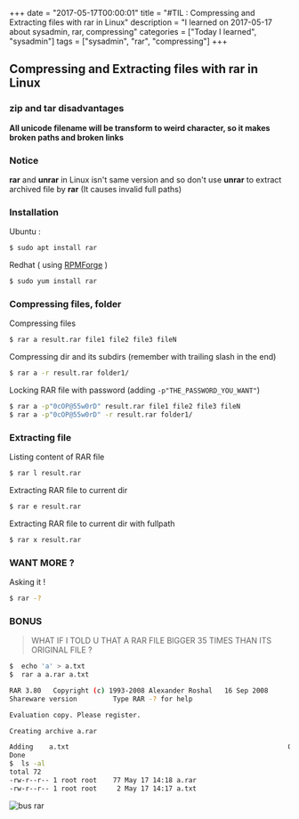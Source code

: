 +++
date = "2017-05-17T00:00:01"
title = "#TIL : Compressing and Extracting files with rar in Linux"
description = "I learned on 2017-05-17 about sysadmin, rar, compressing"
categories = ["Today I learned", "sysadmin"]
tags = ["sysadmin", "rar", "compressing"]
+++



## Compressing and Extracting files with rar in Linux

### zip and tar disadvantages

**All unicode filename will be transform to weird character, so it makes broken paths and broken links**

### Notice

**rar** and **unrar** in Linux isn't same version and so don't use **unrar** to extract archived file by **rar** (It causes invalid full paths)

### Installation

Ubuntu :

```bash
$ sudo apt install rar
```

Redhat ( using [RPMForge](http://repoforge.org/use/) )

```bash
$ sudo yum install rar
```

### Compressing files, folder

Compressing files

```bash
$ rar a result.rar file1 file2 file3 fileN
```

Compressing dir and its subdirs (remember with trailing slash in the end)

```bash
$ rar a -r result.rar folder1/
```

Locking RAR file with password (adding `-p"THE_PASSWORD_YOU_WANT"`)

```bash
$ rar a -p"0cOP@55w0rD" result.rar file1 file2 file3 fileN
$ rar a -p"0cOP@55w0rD" -r result.rar folder1/
```


### Extracting file

Listing content of RAR file

```bash
$ rar l result.rar
```

Extracting RAR file to current dir

```bash
$ rar e result.rar
```

Extracting RAR file to current dir with fullpath

```bash
$ rar x result.rar
```

### WANT MORE ?

Asking it !

```bash
$ rar -?
```

### BONUS

> WHAT IF I TOLD U THAT A RAR FILE BIGGER 35 TIMES THAN ITS ORIGINAL FILE ?

```bash
$  echo 'a' > a.txt
$  rar a a.rar a.txt

RAR 3.80   Copyright (c) 1993-2008 Alexander Roshal   16 Sep 2008
Shareware version         Type RAR -? for help

Evaluation copy. Please register.

Creating archive a.rar

Adding    a.txt                                                       OK 
Done
$  ls -al
total 72
-rw-r--r-- 1 root root    77 May 17 14:18 a.rar
-rw-r--r-- 1 root root     2 May 17 14:17 a.txt
```

![bus rar](https://cloud.githubusercontent.com/assets/4528223/26142566/44a8d4f0-3b0b-11e7-8f03-271fd1326215.jpg)
